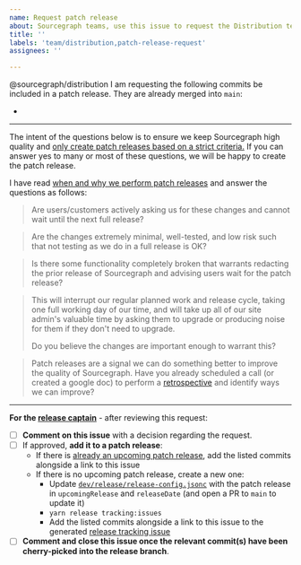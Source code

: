```yaml
---
name: Request patch release
about: Sourcegraph teams, use this issue to request the Distribution team perform a patch release or include your changes in a patch release..
title: ''
labels: 'team/distribution,patch-release-request'
assignees: ''

---
```


@sourcegraph/distribution I am requesting the following commits be included in a patch release. They are already merged into `main`:

- <!-- LINK TO EXACT MERGED COMMITS HERE -->

---

The intent of the questions below is to ensure we keep Sourcegraph high quality and [only create patch releases based on a strict criteria.](https://about.sourcegraph.com/handbook/engineering/releases#when-are-patch-releases-performed) If you can answer yes to many or most of these questions, we will be happy to create the patch release.

I have read [when and why we perform patch releases](https://about.sourcegraph.com/handbook/engineering/releases#when-are-patch-releases-performed) and answer the questions as follows:

> Are users/customers actively asking us for these changes and cannot wait until the next full release?

<!-- ANSWER THIS, include links to customer issue tracker -->

> Are the changes extremely minimal, well-tested, and low risk such that not testing as we do in a full release is OK?

<!-- **ANSWER THIS, explain in detail** -->

> Is there some functionality completely broken that warrants redacting the prior release of Sourcegraph and advising users wait for the patch release?

<!-- **ANSWER THIS, explain if needed** -->

> This will interrupt our regular planned work and release cycle, taking one full working day of our time, and will take up all of our site admin's valuable time by asking them to upgrade or producing noise for them if they don't need to upgrade.
>
> Do you believe the changes are important enough to warrant this?

<!-- **ANSWER THIS, yes/no** -->

> Patch releases are a signal we can do something better to improve the quality of Sourcegraph. Have you already scheduled a call (or created a google doc) to perform a [retrospective](https://about.sourcegraph.com/retrospectives) and identify ways we can improve?

<!-- **ANSWER THIS** -->

---

**For the [release captain](https://about.sourcegraph.com/handbook/engineering/releases#release-captain)** - after reviewing this request:

- [ ] **Comment on this issue** with a decision regarding the request.
- [ ] If approved, **add it to a patch release**:
  - If there is [already an upcoming patch release](https://github.com/sourcegraph/sourcegraph/issues?q=is%3Aissue+label%3Arelease-tracking+), add the listed commits alongside a link to this issue
  - If there is no upcoming patch release, create a new one:
    - Update [`dev/release/release-config.jsonc`](https://sourcegraph.com/github.com/sourcegraph/sourcegraph/-/blob/dev/release/release-config.jsonc) with the patch release in `upcomingRelease` and `releaseDate` (and open a PR to `main` to update it)
    - `yarn release tracking:issues`
    - Add the listed commits alongside a link to this issue to the generated [release tracking issue](https://github.com/sourcegraph/sourcegraph/issues?q=is%3Aissue+label%3Arelease-tracking+)
- [ ] **Comment and close this issue once the relevant commit(s) have been cherry-picked into the release branch**.

